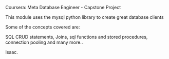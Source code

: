 Coursera: Meta Database Engineer - Capstone Project

This module uses the mysql python library to create great database clients 

Some of the concepts covered are:

SQL CRUD statements, Joins, sql functions and stored procedures, connection pooling and many more..


Isaac.
